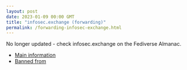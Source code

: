 ```yaml
---
layout: post
date: 2023-01-09 00:00 GMT
title: "infosec.exchange (forwarding)"
permalink: /forwarding-infosec-exchange.html
---
```


No longer updated - check infosec.exchange on the Fediverse Almanac.

* [Main information](https://www.fediversealmanac.com/api/v1/instances/infosec.exchange)
* [Banned from](https://www.fediversealmanac.com/api/v1/instances/infosec.exchange/banned_from)

